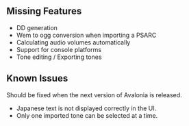 ## Missing Features

- DD generation
- Wem to ogg conversion when importing a PSARC
- Calculating audio volumes automatically
- Support for console platforms
- Tone editing / Exporting tones

## Known Issues

Should be fixed when the next version of Avalonia is released.

- Japanese text is not displayed correctly in the UI.
- Only one imported tone can be selected at a time.
